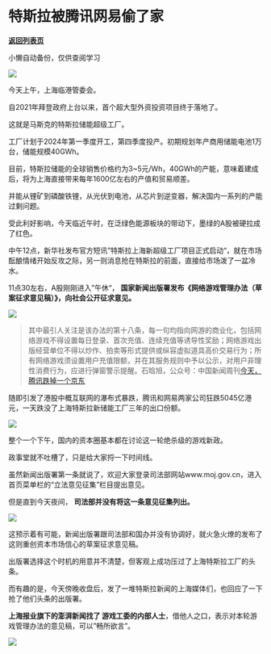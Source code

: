# 特斯拉被腾讯网易偷了家

[**返回列表页**](/gzh/政事堂2019)

小懒自动备份，仅供查阅学习

![](https://mmbiz.qpic.cn/mmbiz_png/rxhS23yu8cP8PAEmZZrdnNNTCk60GOzeafmCiaETwlHxYAGAicKpiaCVQbAexm7Z75OII2NwKjfO13RVbB5I4nwKA/640?wx_fmt=png&from;=appmsg)

今天上午，上海临港管委会。  

自2021年拜登政府上台以来，首个超大型外资投资项目终于落地了。

这就是马斯克的特斯拉储能超级工厂。

工厂计划于2024年第一季度开工，第四季度投产。初期规划年产商用储能电池1万台，储能规模40GWh。

目前，特斯拉储能的全球销售价格约为3~5元/Wh，40GWh的产能，意味着建成后，将为上海直接带来每年1600亿左右的产值和贸易顺差。

并能从锂矿到磷酸铁锂，从光伏到电池，从芯片到逆变器，解决国内一系列的产能过剩问题。

受此利好影响，今天临近午时，在泛绿色能源板块的带动下，墨绿的A股被硬拉成了红色。

中午12点，新华社发布官方短讯”特斯拉上海新超级工厂项目正式启动“，就在市场酝酿情绪开始反攻之际，另一则消息抢在特斯拉的前面，直接给市场泼了一盆冷水。

11点30左右，A股刚刚进入”午休“， **国家新闻出版署发布《网络游戏管理办法（草案征求意见稿）》，向社会公开征求意见。**

![](https://mmbiz.qpic.cn/mmbiz_png/rxhS23yu8cP8PAEmZZrdnNNTCk60GOzeUXSx1q40g8W5xHheiauVWAlGoIjqXXIGl9V2Q1jg4VGj0I4eveHJibpg/640?wx_fmt=png&from;=appmsg)

>
> 其中最引人关注是该办法的第十八条，每一句均指向网游的商业化，包括网络游戏不得设置每日登录、首次充值、连续充值等诱导性奖励；网络游戏出版经营单位不得以炒作、拍卖等形式提供或纵容虚拟道具高价交易行为；所有网络游戏须设置用户充值限额，并在其服务规则中予以公示，对用户非理性消费行为，应进行弹窗警示提醒。石晗旭，公众号：中国新闻周刊[今天，腾讯跌掉一个京东](http://mp.weixin.qq.com/s?__biz=MjM5MDU1Mzg3Mw==&mid=2651554122&idx=1&sn=bc6ad78af8ac6bc31e85fe48fc696d16&chksm=bdbc23348acbaa22e7f48dce4951cff4f38cd2d265eb0b124d80d9b491584d3dd591a0be4e63#rd)

随即引发了港股中概互联网的瀑布式暴跌，腾讯和网易两家公司狂跌5045亿港元，一天跌没了上海特斯拉新储能工厂三年的出口份额。

![](https://mmbiz.qpic.cn/mmbiz_png/rxhS23yu8cP8PAEmZZrdnNNTCk60GOzeN7DsUMEpOxCiadROE4XUHiaPO6XzhY6A7RqqFfkPISXt3tdtqeDRibJiaw/640?wx_fmt=png&from;=appmsg)

整个一个下午，国内的资本圈基本都在讨论这一轮绝杀级的游戏新政。

政事堂就不吐槽了，只是给大家捋一下时间线。  

虽然新闻出版署第一条就说了，欢迎大家登录司法部网站www.moj.gov.cn，进入首页菜单栏的“立法意见征集”栏目提出意见。

但是直到今天夜间， **司法部并没有将这一条意见征集列出。**

![](https://mmbiz.qpic.cn/mmbiz_png/rxhS23yu8cP8PAEmZZrdnNNTCk60GOzeFgo087Luic5sl54fc53JtKMVKdbhdrERrHTgy8L9OtGAJueKVxwWrvQ/640?wx_fmt=png&from;=appmsg)

这预示着有可能，新闻出版署跟司法部和国办并没有协调好，就火急火燎的发布了这则重创资本市场信心的草案征求意见稿。

出版署选择这个时机的用意并不清楚，但客观上成功压过了上海特斯拉工厂的头条。

而有趣的是，今天傍晚收盘后，发了一堆特斯拉新闻的上海媒体们，也回应了一下抢了他们头条的出版署。

 **上海报业旗下的澎湃新闻找了 游戏工委的内部人士**，借他人之口，表示对本轮游戏管理办法的意见稿，可以”畅所欲言”。

![](https://mmbiz.qpic.cn/mmbiz_png/rxhS23yu8cP8PAEmZZrdnNNTCk60GOzelZ6srwk6ib26URzQpajlmHu3NhOX1wbe5V9yB15eXR9tXm7921sUecA/640?wx_fmt=png&from;=appmsg)

